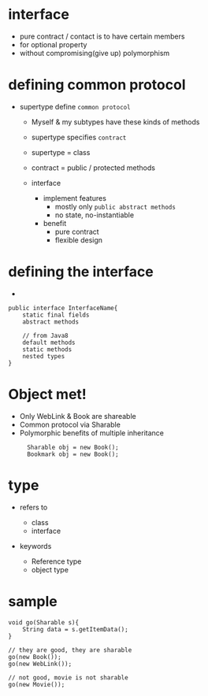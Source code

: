 # interface

- pure contract / contact is to have certain members
- for optional property
- without compromising(give up) polymorphism

# defining common protocol

- supertype define `common protocol`

  - Myself & my subtypes have these kinds of methods
  - supertype specifies `contract`

  - supertype = class
  - contract = public / protected methods

  - interface
    - implement features
      - mostly only `public abstract methods`
      - no state, no-instantiable
    - benefit
      - pure contract
      - flexible design

# defining the interface

-

```
public interface InterfaceName{
    static final fields
    abstract methods

    // from Java8
    default methods
    static methods
    nested types
}
```

# Object met!

- Only WebLink & Book are shareable
- Common protocol via Sharable
- Polymorphic benefits of multiple inheritance
  ```
    Sharable obj = new Book();
    Bookmark obj = new Book();
  ```

# type

- refers to

  - class
  - interface

- keywords
  - Reference type
  - object type

# sample

```
void go(Sharable s){
    String data = s.getItemData();
}

// they are good, they are sharable
go(new Book());
go(new WebLink());

// not good, movie is not sharable
go(new Movie());
```
